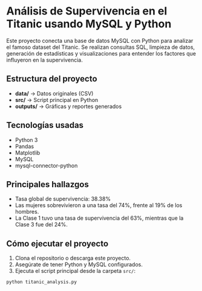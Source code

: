 # Análisis de Supervivencia en el Titanic usando MySQL y Python

Este proyecto conecta una base de datos MySQL con Python para analizar el famoso dataset del Titanic. 
Se realizan consultas SQL, limpieza de datos, generación de estadísticas y visualizaciones para entender los factores que influyeron en la supervivencia.

## Estructura del proyecto
- **data/** → Datos originales (CSV)
- **src/** → Script principal en Python
- **outputs/** → Gráficas y reportes generados

## Tecnologías usadas
- Python 3
- Pandas
- Matplotlib
- MySQL
- mysql-connector-python

## Principales hallazgos
- Tasa global de supervivencia: 38.38%
- Las mujeres sobrevivieron a una tasa del 74%, frente al 19% de los hombres.
- La Clase 1 tuvo una tasa de supervivencia del 63%, mientras que la Clase 3 fue del 24%.

## Cómo ejecutar el proyecto
1. Clona el repositorio o descarga este proyecto.
2. Asegúrate de tener Python y MySQL configurados.
3. Ejecuta el script principal desde la carpeta `src/`:
```bash
python titanic_analysis.py
